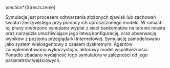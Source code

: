 \section*{Streszczenie}

Symulacja jest procesem odtwarzania złożonych zjawisk lub zachowań świata rzeczywistego przy pomocy ich uproszczonego modelu.
W ramach tej pracy stworzono symulator wypłat z sieci bankomatów na terenie miasta oraz narzędzia umożliwiające jego łatwą konfigurację, oraz obserwację wyników z poziomu przeglądarki internetowej. Symulację zamodelowano jako system wieloagentowy z czasem dyskretnym. Agentów zaimplementowano  wykorzystując aktorowy model współbieżności. Ponadto zbadano wydajność tego symulatora w zależności od jego parametrów wejściowych.